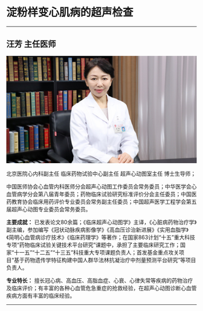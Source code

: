 # 淀粉样变心肌病的超声检查

---

## 汪芳 主任医师

![1679372190840](image/c06_005/1679372190840.png)

北京医院心内科副主任 临床药物试验中心副主任 超声心动图室主任 博士生导师；

中国医师协会心血管内科医师分会超声心动图工作委员会常务委员；中华医学会心血管病学分会第八届青年委员；药物临床试验研究标准评价分会主任委员；中国医药教育协会临床用药评价专业委员会常务副主任委员；中国超声医学工程学会第五届超声心动图专业委员会常务委员。


**主要成就：** 已发表论文80余篇；《临床超声心动图学》主译，《心脏病药物治疗学》副主编，参加编写《冠状动脉疾病影像学》《高血压诊治新进展》《实用血脂学》《简明心血管病诊疗技术》《临床药理学》等著作；在国家863计划“十五”重大科技专项“药物临床试验关键技术平台研究”课题中，承担了主要临床研究工作；国家“十一五”“十二五”“十三五”科技重大专项课题负责人；首发基金重点攻关项目“基于药物遗传学特征构建中国人群华法林抗凝治疗中剂量预测平台研究”等项目负责人。


**专业特长：** 擅长冠心病、高血压、高脂血症、心衰、心律失常等疾病的药物治疗及临床评价；有丰富的各种心血管危急重症的抢救经验，在超声心动图诊断心血管疾病方面有丰富的临床经验。

---
